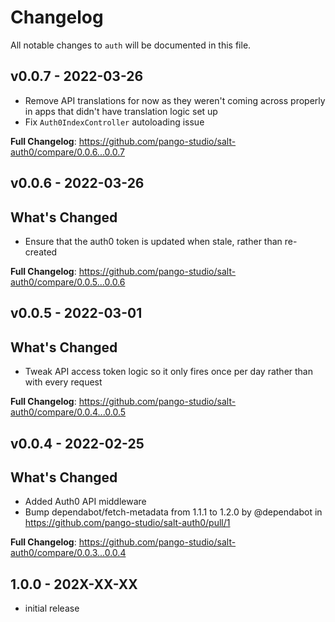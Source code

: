 # Changelog

All notable changes to `auth` will be documented in this file.

## v0.0.7 - 2022-03-26

- Remove API translations for now as they weren't coming across properly in apps that didn't have translation logic set up
- Fix `Auth0IndexController` autoloading issue

**Full Changelog**: https://github.com/pango-studio/salt-auth0/compare/0.0.6...0.0.7

## v0.0.6 - 2022-03-26

## What's Changed

- Ensure that the auth0 token is updated when stale, rather than re-created

**Full Changelog**: https://github.com/pango-studio/salt-auth0/compare/0.0.5...0.0.6

## v0.0.5 - 2022-03-01

## What's Changed

- Tweak API access token logic so it only fires once per day rather than with every request

**Full Changelog**: https://github.com/pango-studio/salt-auth0/compare/0.0.4...0.0.5

## v0.0.4 - 2022-02-25

## What's Changed

- Added Auth0 API middleware
- Bump dependabot/fetch-metadata from 1.1.1 to 1.2.0 by @dependabot in https://github.com/pango-studio/salt-auth0/pull/1

**Full Changelog**: https://github.com/pango-studio/salt-auth0/compare/0.0.3...0.0.4

## 1.0.0 - 202X-XX-XX

- initial release
